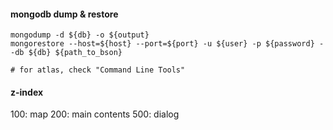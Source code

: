 #### mongodb dump & restore

```
mongodump -d ${db} -o ${output}
mongorestore --host=${host} --port=${port} -u ${user} -p ${password} --db ${db} ${path_to_bson}

# for atlas, check "Command Line Tools"
```

#### z-index
100: map 
200: main contents
500: dialog

